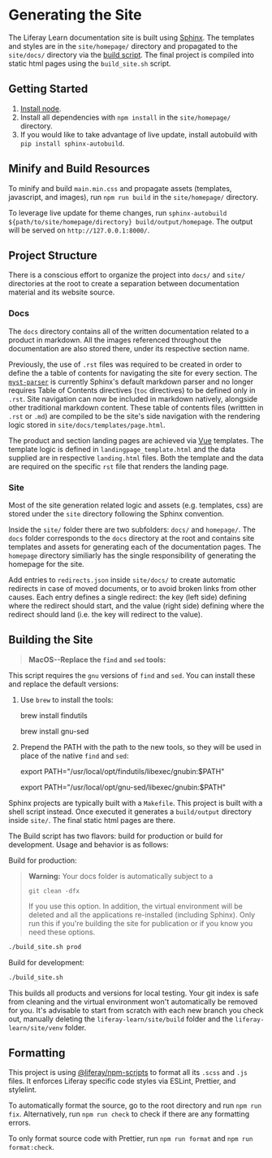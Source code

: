 # Generating the Site

The Liferay Learn documentation site is built using [Sphinx](http://www.sphinx-doc.org/en/master/). The templates and styles are in the `site/homepage/` directory and propagated to the `site/docs/` directory via the [build script](#build-resources). The final project is compiled into static html pages using the `build_site.sh` script.

## Getting Started

1. [Install node](https://nodejs.org/en/).
2. Install all dependencies with `npm install` in the `site/homepage/` directory.
3. If you would like to take advantage of live update, install autobuild with `pip install sphinx-autobuild`.

## Minify and Build Resources

To minify and build `main.min.css` and propagate assets (templates, javascript, and images), run `npm run build` in the `site/homepage/` directory.

To leverage live update for theme changes, run `sphinx-autobuild ${path/to/site/homepage/directory} build/output/homepage`. The output will be served on `http://127.0.0.1:8000/`.

## Project Structure

There is a conscious effort to organize the project into `docs/` and `site/` directories at the root to create a separation between documentation material and its website source.

### Docs

The `docs` directory contains all of the written documentation related to a product in markdown. All the images referenced throughout the documentation are also stored there, under its respective section name.

Previously, the use of `.rst` files was required to be created in order to define the a table of contents for navigating the site for every section. The [`myst-parser`](https://myst-parser.readthedocs.io/en/latest/index.html) is currently Sphinx's default markdown parser and no longer requires Table of Contents directives (`toc` directives) to be defined only in `.rst`. Site navigation can now be included in markdown natively, alongside other traditional markdown content. These table of contents files (writtten in `.rst` or `.md`) are compiled to be the site's side navigation with the rendering logic stored in `site/docs/templates/page.html`.

The product and section landing pages are achieved via [Vue](https://vuejs.org/) templates. The template logic is defined in `landingpage_template.html` and the data supplied are in respective `landing.html` files. Both the template and the data are required on the specific `rst` file that renders the landing page.

### Site

Most of the site generation related logic and assets (e.g. templates, css) are stored under the `site` directory following the Sphinx convention.

Inside the `site/` folder there are two subfolders: `docs/` and `homepage/`. The `docs` folder corresponds to the `docs` directory at the root and contains site templates and assets for generating each of the documentation pages. The `homepage` directory similiarly has the single responsibility of generating the homepage for the site.

Add entries to `redirects.json` inside `site/docs/` to create automatic redirects in case of moved documents, or to avoid broken links from other causes. Each entry defines a single redirect: the key (left side) defining where the redirect should start, and the value (right side) defining where the redirect should land (i.e. the key will redirect to the value).

## Building the Site

> **MacOS--Replace the `find` and `sed` tools:**

This script requires the `gnu` versions of `find` and `sed`. You can install these and replace the default versions:

1. Use `brew` to install the tools:

    brew install findutils

    brew install gnu-sed

2. Prepend the PATH with the path to the new tools, so they will be used in place of the native `find` and `sed`:

    export PATH="/usr/local/opt/findutils/libexec/gnubin:\$PATH"

    export PATH="/usr/local/opt/gnu-sed/libexec/gnubin:\$PATH"

Sphinx projects are typically built with a `Makefile`. This project is built with a shell script instead. Once executed it generates a `build/output` directory inside `site/`. The final static html pages are there.

The Build script has two flavors: build for production or build for development. Usage and behavior is as follows:

Build for production:

> **Warning:** Your docs folder is automatically subject to a
>
> `git clean -dfx`
>
> If you use this option. In addition, the virtual environment will be deleted and all the applications re-installed (including Sphinx). Only run this if you're building the site for publication or if you know you need these options.

```bash
./build_site.sh prod
```

Build for development:

```bash
./build_site.sh
```

This builds all products and versions for local testing. Your git index is safe from cleaning and the virtual environment won't automatically be removed for you. It's advisable to start from scratch with each new branch you check out, manually deleting the `liferay-learn/site/build` folder and the `liferay-learn/site/venv` folder.

## Formatting

This project is using [@liferay/npm-scripts](https://github.com/liferay/liferay-frontend-projects/tree/master/projects/npm-tools) to format all its `.scss` and `.js` files. It enforces Liferay specific code styles via ESLint, Prettier, and stylelint.

To automatically format the source, go to the root directory and run `npm run fix`. Alternatively, run `npm run check` to check if there are any formatting errors.

To only format source code with Prettier, run `npm run format` and `npm run format:check`.
